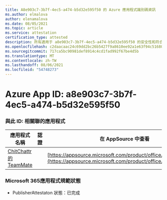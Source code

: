 ```yaml
---
title: A8e903c7-3b7f-4ec5-a474-b5d32e595f50 的 Azure 應用程式識別碼資訊
ms.author: elmalova
author: elenamalova
ms.date: 08/05/2021
ms.topic: article
ms.service: attestation
certification_type: attested
description: 所有適用于 a8e903c7-3b7f-4ec5-a474-b5d32e595f50 的安全性和符合性資訊資訊。
ms.openlocfilehash: c2daacaac24c69dd2bc26b5427f9a8610ee92a1e63f94c51680ac97737b7a5f8
ms.sourcegitcommit: 717ca5bc90981def8914c4cd1fad992f67be4d5b
ms.translationtype: MT
ms.contentlocale: zh-TW
ms.lasthandoff: 08/06/2021
ms.locfileid: "54748273"
---
```

# <a name="azure-app-id-a8e903c7-3b7f-4ec5-a474-b5d32e595f50"></a>Azure App ID: a8e903c7-3b7f-4ec5-a474-b5d32e595f50


### <a name="apps-associated-with-this-id"></a>與此 ID: 相關聯的應用程式
| **應用程式名稱** | **認證** | **在 AppSource 中查看** |
|--------------|---------------|-----------------------|
| [ChitChattr 的 TeamMate](https://docs.microsoft.com/microsoft-365-app-certification/forward/WA200002530) |  | [https://appsource.microsoft.com/product/office/WA200002530](https://appsource.microsoft.com/product/office/WA200002530) |

### <a name="microsoft-365-app-compliance-status"></a>Microsoft 365應用程式規範狀態
- PublisherAttestaton 狀態：已完成
